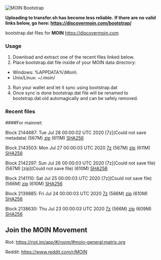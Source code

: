 ![MOIN Bootstrap](https://i.imgur.com/KjM1jMp.jpg)

**Uploading to transfer.sh has become less reliable.**
**If there are no valid links below, go here: https://discovermoin.com/bootstrap/**

bootstrap.dat files for **MOIN** https://discovermoin.com

### Usage

1. Download and extract one of the recent files linked below.
2. Place bootstrap.dat file inside of your MOIN data directory:
 - Windows: %APPDATA%\Moin\
 - Unix/Linux: ~/.moin/
3. Run your wallet and let it sync using bootstrap.dat
4. Once sync is done bootstrap.dat file will be renamed to bootstrap.dat.old automagically and can be safely removed.


### Recent files

####For mainnet:

Block 2144687: Tue Jul 28 00:00:02 UTC 2020 [7z](Could not save metadata) (567M) [zip]() (611M) [SHA256]()

Block 2143503: Mon Jul 27 00:00:03 UTC 2020 [7z]() (567M) [zip]() (611M) [SHA256]()

Block 2142297: Sun Jul 26 00:00:03 UTC 2020 [7z](Could not save file) (567M) [zip](Could not save file) (610M) [SHA256]()

Block 2141110: Sat Jul 25 00:00:03 UTC 2020 [7z](Could not save file) (566M) [zip]() (610M) [SHA256]()

Block 2139885: Fri Jul 24 00:00:03 UTC 2020 [7z]() (566M) [zip]() (610M) [SHA256](https://transfer.sh/RxItO/sha256.txt)

Block 2138630: Thu Jul 23 00:00:03 UTC 2020 [7z]() (566M) [zip]() (609M) [SHA256]()

## Join the MOIN Movement

Riot: https://riot.im/app/#/room/#moin-general:matrix.org

Reddit: https://www.reddit.com/r/MOIN
